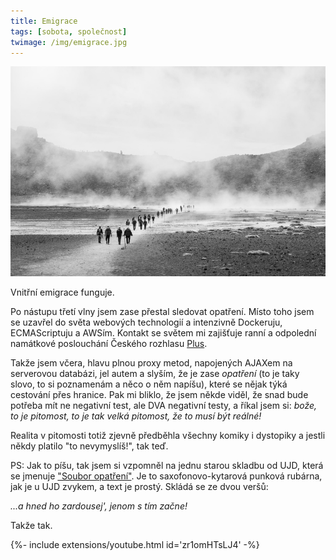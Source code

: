 ```yaml
---
title: Emigrace
tags: [sobota, společnost]
twimage: /img/emigrace.jpg
---
```


![cover](/img/emigrace.jpg)

Vnitřní emigrace funguje.

Po nástupu třetí vlny jsem zase přestal sledovat opatření. Místo toho jsem se uzavřel do světa webových technologií a intenzivně Dockeruju, ECMAScriptuju a AWSím. Kontakt se světem mi zajišťuje ranní a odpolední namátkové poslouchání Českého rozhlasu [Plus](https://den1.cz/2021/02/04/plus.html).

Takže jsem včera, hlavu plnou proxy metod, napojených AJAXem na serverovou databázi, jel autem a slyším, že je zase _opatření_ (to je taky slovo, to si poznamenám a něco o něm napíšu), které se nějak týká cestování přes hranice. Pak mi bliklo, že jsem někde viděl, že snad bude potřeba mít ne negativní test, ale DVA negativní testy, a říkal jsem si: _bože, to je pitomost, to je tak velká pitomost, že to musí být reálné!_

Realita v pitomosti totiž zjevně předběhla všechny komiky i dystopiky a jestli někdy platilo "to nevymyslíš!", tak teď.

PS: Jak to píšu, tak jsem si vzpomněl na jednu starou skladbu od UJD, která se jmenuje ["Soubor opatření"](https://www.youtube.com/watch?v=zr1omHTsLJ4). Je to saxofonovo-kytarová punková rubárna, jak je u UJD zvykem, a text je prostý. Skládá se ze dvou veršů:

_...a hned ho zardousej', jenom s tím začne!_

Takže tak.

<div>{%- include extensions/youtube.html id='zr1omHTsLJ4' -%}</div>